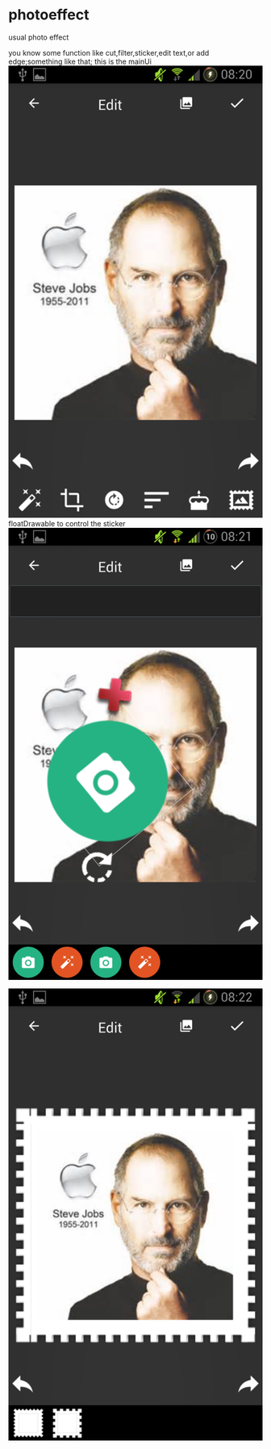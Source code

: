 # photoeffect
usual photo effect


you know some function like cut,filter,sticker,edit text,or add edge;something like that;
this is the mainUi
![image](https://github.com/hellofunbee/photoeffect/blob/master/Screenshot_2015-07-04-08-20-48.png)
floatDrawable to control the sticker
![image](https://github.com/hellofunbee/photoeffect/blob/master/Screenshot_2015-07-04-08-21-33.png)

![image](https://github.com/hellofunbee/photoeffect/blob/master/Screenshot_2015-07-04-08-22-07.png)
